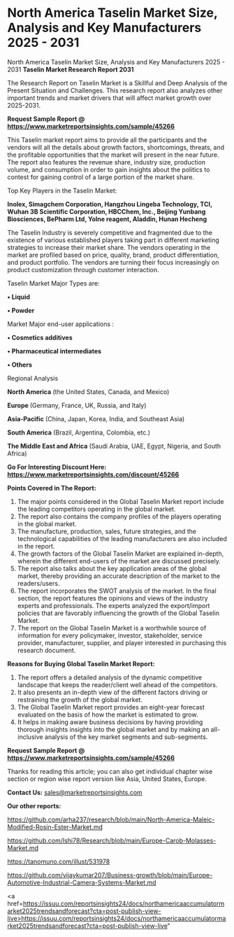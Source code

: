 # North America Taselin Market Size, Analysis and Key Manufacturers 2025 - 2031
North America Taselin Market Size, Analysis and Key Manufacturers 2025 - 2031
<strong>Taselin Market Research Report 2031</strong>

The Research Report on Taselin Market is a Skillful and Deep Analysis of the Present Situation and Challenges. This research report also analyzes other important trends and market drivers that will affect market growth over 2025-2031.

<strong>Request Sample Report @ <a href=https://www.marketreportsinsights.com/sample/45266>https://www.marketreportsinsights.com/sample/45266</a></strong>

This Taselin market report aims to provide all the participants and the vendors will all the details about growth factors, shortcomings, threats, and the profitable opportunities that the market will present in the near future. The report also features the revenue share, industry size, production volume, and consumption in order to gain insights about the politics to contest for gaining control of a large portion of the market share.

Top Key Players in the Taselin Market:

<strong>Inolex, Simagchem Corporation, Hangzhou Lingeba Technology, TCI, Wuhan 3B Scientific Corporation, HBCChem, Inc., Beijing Yunbang Biosciences, BePharm Ltd, Yolne reagent, Aladdin, Hunan Hecheng</strong>

The Taselin Industry is severely competitive and fragmented due to the existence of various established players taking part in different marketing strategies to increase their market share. The vendors operating in the market are profiled based on price, quality, brand, product differentiation, and product portfolio. The vendors are turning their focus increasingly on product customization through customer interaction.

Taselin Market Major Types are:

<strong>•  Liquid

•  Powder</strong>

Market Major end-user applications :

<strong>•  Cosmetics additives

•  Pharmaceutical intermediates

•  Others</strong>

Regional Analysis

</u><strong><b>North America</b></strong> (the United States, Canada, and Mexico)

<strong><b>Europe </b></strong>(Germany, France, UK, Russia, and Italy)

<strong><b>Asia-Pacific</b></strong> (China, Japan, Korea, India, and Southeast Asia)

<strong><b>South America</b></strong> (Brazil, Argentina, Colombia, etc.)

<strong><b>The Middle East and Africa</b></strong> (Saudi Arabia, UAE, Egypt, Nigeria, and South Africa)

<strong>Go For Interesting Discount Here: <a href=https://www.marketreportsinsights.com/discount/45266>https://www.marketreportsinsights.com/discount/45266</a></strong>

<strong>Points Covered in The Report:</strong>
<ol>
  <li>The major points considered in the Global Taselin Market report include the leading competitors operating in the global market.</li>
  <li>The report also contains the company profiles of the players operating in the global market.</li>
  <li>The manufacture, production, sales, future strategies, and the technological capabilities of the leading manufacturers are also included in the report.</li>
  <li>The growth factors of the Global Taselin Market are explained in-depth, wherein the different end-users of the market are discussed precisely.</li>
  <li>The report also talks about the key application areas of the global market, thereby providing an accurate description of the market to the readers/users.</li>
  <li>The report incorporates the SWOT analysis of the market. In the final section, the report features the opinions and views of the industry experts and professionals. The experts analyzed the export/import policies that are favorably influencing the growth of the Global Taselin Market.</li>
  <li>The report on the Global Taselin Market is a worthwhile source of information for every policymaker, investor, stakeholder, service provider, manufacturer, supplier, and player interested in purchasing this research document.</li>
</ol>
<strong>Reasons for Buying Global Taselin Market Report:</strong>

<ol>
  <li>The report offers a detailed analysis of the dynamic competitive landscape that keeps the reader/client well ahead of the competitors.</li>
  <li>It also presents an in-depth view of the different factors driving or restraining the growth of the global market.</li>
  <li>The Global Taselin Market report provides an eight-year forecast evaluated on the basis of how the market is estimated to grow.</li>
  <li>It helps in making aware business decisions by having providing thorough insights insights into the global market and by making an all-inclusive analysis of the key market segments and sub-segments.</li>
</ol>
<strong>Request Sample Report @ <a href=https://www.marketreportsinsights.com/sample/45266>https://www.marketreportsinsights.com/sample/45266</a></strong>


Thanks for reading this article; you can also get individual chapter wise section or region wise report version like Asia, United States, Europe.

<strong>Contact Us:</strong>
sales@marketreportsinsights.com

<strong>Our other reports:</strong>

<a href=https://github.com/arha237/research/blob/main/North-America-Maleic-Modified-Rosin-Ester-Market.md>https://github.com/arha237/research/blob/main/North-America-Maleic-Modified-Rosin-Ester-Market.md</a>

<a href=https://github.com/Ishi78/Research/blob/main/Europe-Carob-Molasses-Market.md>https://github.com/Ishi78/Research/blob/main/Europe-Carob-Molasses-Market.md</a>

<a href=https://tanomuno.com/illust/531978>https://tanomuno.com/illust/531978</a>

<a href=https://github.com/vijaykumar207/Business-growth/blob/main/Europe-Automotive-Industrial-Camera-Systems-Market.md>https://github.com/vijaykumar207/Business-growth/blob/main/Europe-Automotive-Industrial-Camera-Systems-Market.md</a>

<a href=https://issuu.com/reportsinsights24/docs/northamericaaccumulatormarket2025trendsandforecast?cta=post-publish-view-live>https://issuu.com/reportsinsights24/docs/northamericaaccumulatormarket2025trendsandforecast?cta=post-publish-view-live</a>"
